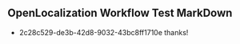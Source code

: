 ## OpenLocalization Workflow Test MarkDown
* 2c28c529-de3b-42d8-9032-43bc8ff1710e thanks!

<!--HONumber=Sep16_HO1-->


